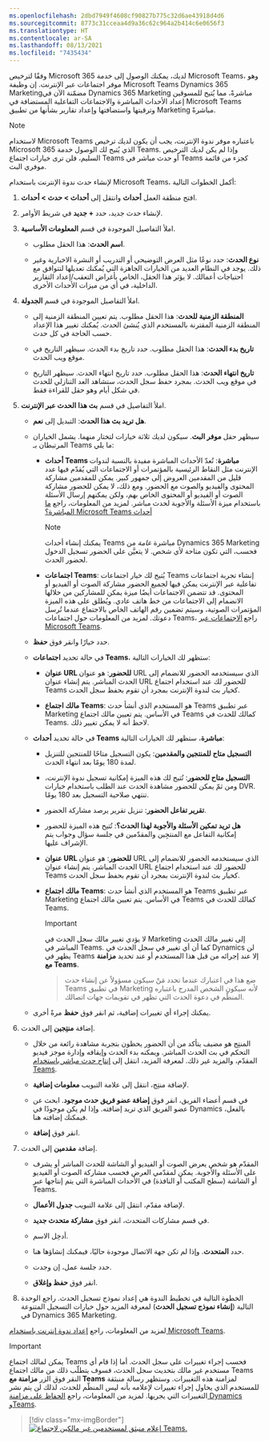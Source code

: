 ```yaml
---
ms.openlocfilehash: 2dbd7949f4608cf90827b775c32d6ae43918d4d6
ms.sourcegitcommit: 8773c31cceaa4d9a36c62c964a2b414c6e0656f3
ms.translationtype: HT
ms.contentlocale: ar-SA
ms.lasthandoff: 08/13/2021
ms.locfileid: "7435434"
---
```

وفقًا لترخيص Microsoft 365 لديك، يمكنك الوصول إلى خدمة Microsoft Teams، وهو موفر اجتماعات عبر الإنترنت. إن وظيفة Microsoft Teams Dynamics 365 Marketingمضمّنة الآن في Dynamics 365 Marketing مباشرةً، مما يُتيح للمسوقين إعداد الأحداث المباشرة والاجتماعات التفاعلية المستضافة في Microsoft Teams وترقيتها واستضافتها وإعداد تقارير بشأنها من تطبيق Marketing مباشرةً. 

> [!NOTE]
> لاستخدام Microsoft Teams باعتباره موفر ندوة الإنترنت، يجب أن يكون لديك ترخيص Microsoft 365 الذي يُتيح لك الوصول خدمة Teams. وإذا لم يكن لديك الترخيص السليم، فلن ترى خيارات اجتماع Teams أو حدث مباشر في Teams كجزء من قائمة موفري البث.

لإنشاء حدث ندوة الإنترنت باستخدام Microsoft Teams، أكمل الخطوات التالية:

1.  افتح منطقة العمل **أحداث** وانتقل إلى **أحداث > حدث > أحداث**. 

1.  لإنشاء حدث جديد، حدد **+ جديد** في شريط الأوامر.

1.  املأ التفاصيل الموجودة في قسم **المعلومات الأساسية**.

    -   **اسم الحدث**: هذا الحقل مطلوب.

    -   **نوع الحدث**: حدد نوعًا مثل العرض التوضيحي أو التدريب أو النشرة الاخبارية وغير ذلك. يوجد في النظام العديد من الخيارات الجاهزة التي يُمكنك تعديلها لتتوافق مع احتياجات أعمالك. لا يؤثر هذا الحقل، الخاص بأغراض التعقب/إعداد التقارير الداخلية، في أي من ميزات الأحداث الأخرى.

1.  املأ التفاصيل الموجودة في قسم **الجدولة**.

     -   **المنطقة الزمنية للحدث**: هذا الحقل مطلوب. يتم تعيين المنطقة الزمنية إلى المنطقة الزمنية المقترنة بالمستخدم الذي يُنشئ الحدث. يُمكنك تغيير هذا الإعداد حسب الحاجة في كل حدث.

    -   **تاريخ بدء الحدث**: هذا الحقل مطلوب. حدد تاريخ بدء الحدث. سيظهر التاريخ في موقع ويب الحدث.

    -   **تاريخ انتهاء الحدث**: هذا الحقل مطلوب. حدد تاريخ انتهاء الحدث. سيظهر التاريخ في موقع ويب الحدث. بمجرد حفظ سجل الحدث، ستشاهد العد التنازلي للحدث في شكل أيام وهو حقل للقراءة فقط.

1.  املأ التفاصيل في قسم **‏‫بث هذا الحدث عبر الإنترنت‬**.

    -   **هل تريد بث هذا الحدث**: التبديل إلى **نعم**.

    -   سيظهر حقل **موفر البث**. سيكون لديك ثلاثة خيارات لتختار منهما. يشمل الخياران المرتبطان بـ Teams ما يلي:

        -   **أحداث Teams مباشرة**: تُعدّ الأحداث المباشرة مفيدة بالنسبة لندوات الإنترنت مثل النقاط الرئيسية بالمؤتمرات أو الاجتماعات التي يُقدّم فيها عدد قليل من المقدمين العروض إلى جمهور كبير. يمكن للمقدمين مشاركة المحتوى والفيديو والصوت مع الحضور. ومع ذلك، لا يمكن للحضور مشاركة الصوت أو الفيديو أو المحتوى الخاص بهم، ولكن يمكنهم إرسال الأسئلة باستخدام ميزة الأسئلة والأجوبة لحدث مباشر. ‏‫لمزيد من المعلومات، راجع [ما أحداث Microsoft Teams المباشرة؟](/microsoftteams/teams-live-events/what-are-teams-live-events?azure-portal=true) 

            > [!NOTE]
            > يمكنك إنشاء أحداث Teams مباشرة *عامة* من Dynamics 365 Marketing فحسب، التي تكون متاحة لأي شخص. لا يتعيَّن على الحضور تسجيل الدخول لحضور الحدث.  

        -   **اجتماعات Teams**: يُتيح لك خيار اجتماعات Teams إنشاء تجربة اجتماعات تفاعلية عبر الإنترنت يمكن فيها لجميع الحضور مشاركة الصوت أو الفيديو أو المحتوى. قد تتضمن الاجتماعات أيضًا ميزة يمكن للمشاركين من خلالها الانضمام إلى الاجتماعات من خط هاتف عادي. ويُطلق على هذه الميزة المؤتمرات الصوتية، وسيتم تضمين رقم الهاتف الخاص بالاجتماع عندما تُرسل دعوتك. لمزيد من المعلومات حول اجتماعات Teams، راجع [الاجتماعات عبر Microsoft Teams](/microsoftteams/tutorial-meetings-in-teams?azure-portal=true).

    -   حدد خيارًا وانقر فوق **حفظ**.

    -   في حالة تحديد **اجتماعات Teams**، ستظهر لك الخيارات التالية:

        -   **عنوان URL للحضور**: هو عنوان URL الذي سيستخدمه الحضور للانضمام إلى الحدث المباشر. يتم إنشاء عنوان URL للحضور لك عند استخدام اجتماع Teams كخيار بث لندوة الإنترنت بمجرد أن تقوم بحفظ سجل الحدث.

        -   **مالك اجتماع Teams**: هو المستخدم الذي أنشأ حدث Teams عبر تطبيق Marketing في الأساس. يتم تعيين مالك اجتماع Teams كمالك للحدث في Teams. لاحظ أنه لا يمكن تغيير ذلك.
    
    -   في حالة تحديد **أحداث Teams مباشرة**، ستظهر لك الخيارات التالية:

        -   **التسجيل متاح للمنتجين والمقدمين**: يكون التسجيل متاحًا للمنتجين للتنزيل لمدة 180 يومًا بعد انتهاء الحدث.

        -   **التسجيل متاح للحضور**: تُتيح لك هذه الميزة إمكانية تسجيل ندوة الإنترنت، ومن ثمّ يمكن للحضور مشاهدة الحدث عند الطلب باستخدام خيارات DVR. تنتهي صلاحية التسجيل بعد 180 يومًا.

        -   **‏‫تقرير تفاعل الحضور‬**: تنزيل تقرير يرصد مشاركة الحضور.

        -   **هل تريد تمكين الأسئلة والأجوبة لهذا الحدث؟**: تُتيح هذه الميزة للحضور إمكانية التفاعل مع المنتجِين والمقدّمين في جلسة سؤال وجواب يتم الإشراف عليها.

        -   **عنوان URL للحضور**: هو عنوان URL الذي سيستخدمه الحضور للانضمام إلى الحدث المباشر. يتم إنشاء عنوان URL للحضور لك عند استخدام اجتماع Teams كخيار بث لندوة الإنترنت بمجرد أن تقوم بحفظ سجل الحدث. 

        -   **مالك اجتماع Teams**: هو المستخدم الذي أنشأ حدث Teams عبر تطبيق Marketing في الأساس. يتم تعيين مالك اجتماع Teams كمالك للحدث في Teams. 

            > [!IMPORTANT]
            > لا يؤدي تغيير مالك سجل الحدث في Marketing إلى تغيير مالك الحدث المباشر في Teams. كما أن أي تغيير في سجل الحدث في Dynamics لن يظهر في Teams إلا عند إجرائه من قبل هذا المستخدم أو عند تحديد **مزامنة مع Teams**.

            > ضع هذا في اعتبارك عندما تحدد مَنْ سيكون مسؤولاً عن إنشاء حدث Teams في تطبيق Marketing لأنه سيكون الشخص المدرج باعتباره المنظّم في دعوة الحدث التي تظهر في تقويمات جهات اتصالك. 

    -   يمكنك إجراء أي تغييرات إضافية، ثم انقر فوق **حفظ** مرةً أخرى.

1.  إضافة **منتِجين** إلى الحدث.

    -   المنتِج هو مضيف يتأكد من أن الحضور يحظون بتجربة مشاهدة رائعة من خلال التحكم في بث الحدث المباشر. ويمكنه بدء الحدث وإيقافه وإدارة موجز فيديو المقدّم، والمزيد غير ذلك. 
        لمعرفة المزيد، انتقل إلى [إنتاج حدث مباشر باستخدام Teams](https://support.microsoft.com/office/produce-a-live-event-using-teams-591bd694-121d-405c-b26d-730315e45a22?azure-portal=true).

    -   لإضافة منتِج، انتقل إلى علامة التبويب **معلومات إضافية**.

    -   في قسم أعضاء الفريق، انقر فوق **إضافة عضو فريق حدث موجود**. 
        ابحث عن عضو الفريق الذي تريد إضافته. وإذا لم يكن موجودًا في Dynamics بالفعل، فيمكنك إضافته هنا.

    -   انقر فوق **إضافة**.

1.  إضافة **مقدمين** إلى الحدث.

    -   المقدّم هو شخص يعرض الصوت أو الفيديو أو الشاشة للحدث المباشر أو يشرف على الأسئلة والأجوبة. يمكن لمقدّمي العرض فحسب مشاركة الصوت أو الفيديو أو الشاشة (سطح المكتب أو النافذة) في الأحداث المباشرة التي يتم إنتاجها عبر Teams.

    -   لإضافة مقدّم، انتقل إلى علامة التبويب **جدول الأعمال**.

    -   في قسم مشاركات المتحدث، انقر فوق **مشاركة متحدث جديد**.

    -   أدخِل الاسم.

    -   حدد **المتحدث**. وإذا لم تكن جهة الاتصال موجودة حاليًا، فيمكنك إنشاؤها هنا.

    -   حدد جلسة عمل، إن وجدت.

    -   انقر فوق **حفظ وإغلاق**.

1.  الخطوة التالية في تخطيط الندوة هي إعداد نموذج تسجيل الحدث. راجع الوحدة التالية (**إنشاء نموذج تسجيل الحدث**) لمعرفة المزيد حول خيارات التسجيل المتنوعة في Dynamics 365 Marketing. 

لمزيد من المعلومات، راجع [إعداد ندوة إنترنت باستخدام Microsoft Teams](/dynamics365/marketing/teams-webinar?azure-portal=true).

> [!IMPORTANT]
> يمكن لمالك اجتماع Teams فحسب إجراء تغييرات على سجل الحدث. أما إذا قام أي مستخدم غير مالك بتحديث سجل الحدث، فسوف يتطلّب ذلك من مالك اجتماع Teams النقر فوق الزر **مزامنة مع Teams** لمزامنة هذه التغييرات. وستظهر رسالة منبثقة للمستخدم الذي يحاول إجراء تغييرات لإعلامه بأنه ليس المنظّم للحدث، لذلك لن يتم نشر التغييرات التي يجريها. لمزيد من المعلومات، راجع [الحفاظ على مزامنة Dynamics وTeams](/dynamics365/marketing/teams-webinar?azure-portal=true#keeping-dynamics-365-marketing-and-teams-in-sync).

> [!div class="mx-imgBorder"]
> [![إعلام منبثق لمستخدمين غير مالكين لاجتماع Teams.](../media/notification-user-non-teams-owner-ss.png)](../media/notification-user-non-teams-owner-ss.png#lightbox)
